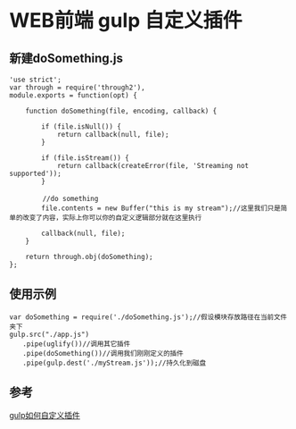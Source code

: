 <h1 style="font-size: 2.5em;"> WEB前端 gulp 自定义插件</h1>
 



## 新建doSomething.js
`````
'use strict';
var through = require('through2'),
module.exports = function(opt) {
 
    function doSomething(file, encoding, callback) {
 
        if (file.isNull()) {
            return callback(null, file);
        }
 
        if (file.isStream()) {
            return callback(createError(file, 'Streaming not supported'));
        }

　　　　　//do something
        file.contents = new Buffer("this is my stream");//这里我们只是简单的改变了内容，实际上你可以你的自定义逻辑部分就在这里执行
 
        callback(null, file);
    }
 
    return through.obj(doSomething);
};

`````

## 使用示例
`````
var doSomething = require('./doSomething.js');//假设模块存放路径在当前文件夹下
gulp.src("./app.js")
　　.pipe(uglify())//调用其它插件
　　.pipe(doSomething())//调用我们刚刚定义的插件
　　.pipe(gulp.dest('./myStream.js'));//持久化到磁盘
`````

## 参考

[gulp如何自定义插件](https://www.cnblogs.com/Raoh/p/4169426.html)
